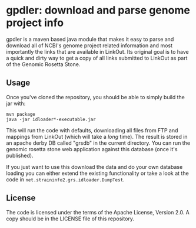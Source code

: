 gpdler: download and parse genome project info
==============================================

gpdler is a maven based java module that makes it easy to parse and download
all of NCBI's genome project related information and most importantly the
links that are available in LinkOut. Its original goal is to have a quick and
dirty way to get a copy of all links submitted to LinkOut as part of the
Genomic Rosetta Stone.

Usage
-----
Once you've cloned the repository, you should be able to simply build the jar
with:

    mvn package
    java -jar idloader*-executable.jar

This will run the code with defaults, downloading all files from FTP and
mappings from LinkOut (which will take a *long* time). The result is stored
in an apache derby DB called "grsdb" in the current directory. You can run the
genomic rosetta stone web application against this database (once it's
published).

If you just want to use this download the data and do your own database
loading you can either extend the existing functionality or take a look at the
code in `net.straininfo2.grs.idloader.DumpTest`.

License
-------
The code is licensed under the terms of the Apache License, Version 2.0. A
copy should be in the LICENSE file of this repository.
